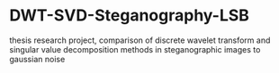 # DWT-SVD-Steganography-LSB
thesis research project, comparison of discrete wavelet transform and singular value decomposition methods in steganographic images to gaussian noise
